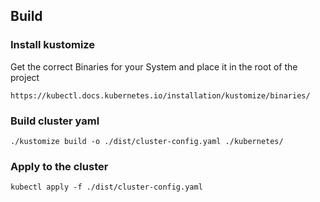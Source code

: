 ## Build

### Install kustomize
Get the correct Binaries for your System and place it in the root of the project
```
https://kubectl.docs.kubernetes.io/installation/kustomize/binaries/
```
### Build cluster yaml
```
./kustomize build -o ./dist/cluster-config.yaml ./kubernetes/
```
### Apply to the cluster
```
kubectl apply -f ./dist/cluster-config.yaml
```